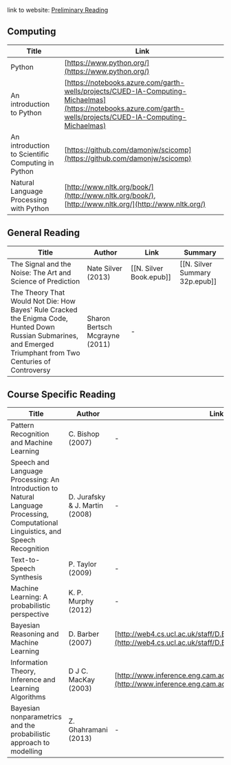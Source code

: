 link to website: [Preliminary Reading](https://www.mlmi.eng.cam.ac.uk/preliminary-reading)

## Computing

| Title                                             | Link                                                                                                                                                           |
| ------------------------------------------------- | -------------------------------------------------------------------------------------------------------------------------------------------------------------- |
| Python                                            | [https://www.python.org/](https://www.python.org/)                                                                                                             |
| An introduction to Python                         | [https://notebooks.azure.com/garth-wells/projects/CUED-IA-Computing-Michaelmas](https://notebooks.azure.com/garth-wells/projects/CUED-IA-Computing-Michaelmas) |
| An introduction to Scientific Computing in Python | [https://github.com/damonjw/scicomp](https://github.com/damonjw/scicomp)                                                                                       |
| Natural Language Processing with Python           | [http://www.nltk.org/book/](http://www.nltk.org/book/), [http://www.nltk.org/](http://www.nltk.org/)                                                           |

## General Reading

| Title                                                                                                                                                            | Author                         | Link                         | Summary                        |
| ---------------------------------------------------------------------------------------------------------------------------------------------------------------- | ------------------------------ | ---------------------------- | ------------------------------ |
| The Signal and the Noise: The Art and Science of Prediction                                                                                                      | Nate Silver (2013)             | [[N. Silver Book.epub]] | [[N. Silver Summary 32p.epub]] |
| The Theory That Would Not Die: How Bayes' Rule Cracked the Enigma Code, Hunted Down Russian Submarines, and Emerged Triumphant from Two Centuries of Controversy | Sharon Bertsch Mcgrayne (2011) | -                            |                                |

## Course Specific Reading

| Title | Author | Link |
|-------|--------|------|
| Pattern Recognition and Machine Learning | C. Bishop (2007) | - |
| Speech and Language Processing: An Introduction to Natural Language Processing, Computational Linguistics, and Speech Recognition | D. Jurafsky & J. Martin (2008) | - |
| Text-to-Speech Synthesis | P. Taylor (2009) | - |
| Machine Learning: A probabilistic perspective | K. P. Murphy (2012) | - |
| Bayesian Reasoning and Machine Learning | D. Barber (2007) | [http://web4.cs.ucl.ac.uk/staff/D.Barber/textbook/090310.pdf](http://web4.cs.ucl.ac.uk/staff/D.Barber/textbook/090310.pdf) |
| Information Theory, Inference and Learning Algorithms | D J C. MacKay (2003) | [http://www.inference.eng.cam.ac.uk/mackay/itila/](http://www.inference.eng.cam.ac.uk/mackay/itila/) |
| Bayesian nonparametrics and the probabilistic approach to modelling | Z. Ghahramani (2013) | - |
